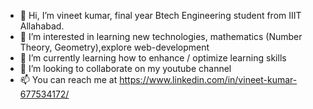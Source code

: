 - 👋 Hi, I’m vineet kumar, final year Btech Engineering student from IIIT Allahabad.
- 👀 I’m interested in learning new technologies, mathematics (Number Theory, Geometry),explore web-development 
- 🌱 I’m currently learning how to enhance / optimize learning skills
- 💞️ I’m looking to collaborate on my youtube channel
- 📫 You can reach me at https://www.linkedin.com/in/vineet-kumar-677534172/

<!---
vineet-sharma-vs/vineet-sharma-vs is a ✨ special ✨ repository because its `README.md` (this file) appears on your GitHub profile.
You can click the Preview link to take a look at your changes.
--->
